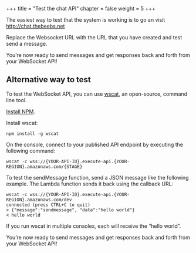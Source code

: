 +++
title = "Test the chat API"
chapter = false
weight = 5
+++

The easiest way to test that the system is working is to go an visit http://chat.thebeebs.net 

Replace the Websocket URL with the URL that you have created and test send a message.

You’re now ready to send messages and get responses back and forth from your WebSocket API!


## Alternative way to test

To test the WebSocket API, you can use <a href="https://github.com/websockets/wscat" target="_blank" rel="noopener">wscat</a>, an open-source, command line tool.

<a href="https://www.npmjs.com/get-npm" target="_blank" rel="noopener">Install NPM</a>.

Install wscat: 

```
npm install -g wscat
```

On the console, connect to your published API endpoint by executing the following command:

```
wscat -c wss://{YOUR-API-ID}.execute-api.{YOUR-REGION}.amazonaws.com/{STAGE}
```

To test the sendMessage function, send a JSON message like the following example. The Lambda function sends it back using the callback URL:

```
wscat -c wss://{YOUR-API-ID}.execute-api.{YOUR-REGION}.amazonaws.com/dev
connected (press CTRL+C to quit)
> {"message":"sendmessage", "data":"hello world"}
< hello world
```

If you run wscat in multiple consoles, each will receive the “hello world”.

You’re now ready to send messages and get responses back and forth from your WebSocket API!
